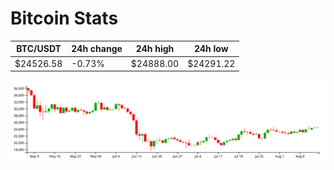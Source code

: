 # Bitcoin Stats

BTC/USDT|24h change|24h high|24h low|
|---|---|---|---|
|$24526.58|-0.73%|$24888.00|$24291.22|

<img src="./chart.svg">
